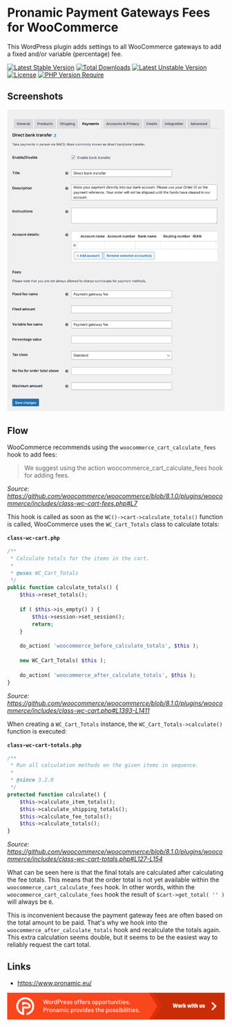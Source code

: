 # Pronamic Payment Gateways Fees for WooCommerce

This WordPress plugin adds settings to all WooCommerce gateways to add a fixed and/or variable (percentage) fee.

[![Latest Stable Version](http://poser.pugx.org/phpunit/phpunit/v)](https://packagist.org/packages/phpunit/phpunit)
[![Total Downloads](http://poser.pugx.org/phpunit/phpunit/downloads)](https://packagist.org/packages/phpunit/phpunit)
[![Latest Unstable Version](http://poser.pugx.org/phpunit/phpunit/v/unstable)](https://packagist.org/packages/phpunit/phpunit)
[![License](http://poser.pugx.org/phpunit/phpunit/license)](https://packagist.org/packages/phpunit/phpunit)
[![PHP Version Require](http://poser.pugx.org/phpunit/phpunit/require/php)](https://packagist.org/packages/phpunit/phpunit)

## Screenshots

![Screenshot of the WooCommerce direct bank transfer payment method settings page in the WordPress admin dashboard with the extra fees settings.](assets/screenshot-1.png)

## Flow

WooCommerce recommends using the `woocommerce_cart_calculate_fees` hook to add fees:

>  We suggest using the action woocommerce_cart_calculate_fees hook for adding fees.

_Source: https://github.com/woocommerce/woocommerce/blob/8.1.0/plugins/woocommerce/includes/class-wc-cart-fees.php#L7_

This hook is called as soon as the `WC()->cart->calculate_totals()` function is called, WooCommerce uses the `WC_Cart_Totals` class to calculate totals:

**`class-wc-cart.php`**

```php
/**
 * Calculate totals for the items in the cart.
 *
 * @uses WC_Cart_Totals
 */
public function calculate_totals() {
	$this->reset_totals();

	if ( $this->is_empty() ) {
		$this->session->set_session();
		return;
	}

	do_action( 'woocommerce_before_calculate_totals', $this );

	new WC_Cart_Totals( $this );

	do_action( 'woocommerce_after_calculate_totals', $this );
}
```

_Source: https://github.com/woocommerce/woocommerce/blob/8.1.0/plugins/woocommerce/includes/class-wc-cart.php#L1393-L1411_

When creating a `WC_Cart_Totals` instance, the `WC_Cart_Totals->calculate()` function is executed:

**`class-wc-cart-totals.php`**

```php
/**
 * Run all calculation methods on the given items in sequence.
 *
 * @since 3.2.0
 */
protected function calculate() {
	$this->calculate_item_totals();
	$this->calculate_shipping_totals();
	$this->calculate_fee_totals();
	$this->calculate_totals();
}
```

_Source: https://github.com/woocommerce/woocommerce/blob/8.1.0/plugins/woocommerce/includes/class-wc-cart-totals.php#L127-L154_

What can be seen here is that the final totals are calculated after calculating the fee totals. This means that the order total is not yet available within the `woocommerce_cart_calculate_fees` hook. In other words, within the `woocommerce_cart_calculate_fees` hook the result of `$cart->get_total( '' )` will always be `0`.

This is inconvenient because the payment gateway fees are often based on the total amount to be paid. That's why we hook into the `woocommerce_after_calculate_totals` hook and recalculate the totals again. This extra calculation seems double, but it seems to be the easiest way to reliably request the cart total.

## Links

- https://www.pronamic.eu/

[![Pronamic - Work with us](https://github.com/pronamic/brand-resources/blob/main/banners/pronamic-work-with-us-leaderboard-728x90%404x.png)](https://www.pronamic.eu/contact/)
